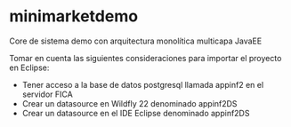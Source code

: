 # minimarketdemo
Core de sistema demo con arquitectura monolítica multicapa JavaEE

Tomar en cuenta las siguientes consideraciones para importar el proyecto en Eclipse:
- Tener acceso a la base de datos postgresql llamada appinf2 en el servidor FICA
- Crear un datasource en Wildfly 22 denominado appinf2DS
- Crear un datasource en el IDE Eclipse denominado appinf2DS
